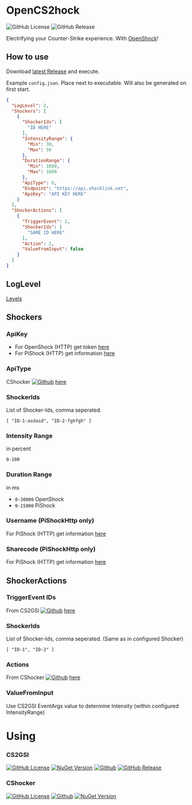﻿# OpenCS2hock
![GitHub License](https://img.shields.io/github/license/c9glax/OpenCS2hock)
![GitHub Release](https://img.shields.io/github/v/release/c9glax/OpenCS2hock)

Electrifying your Counter-Strike experience. With [OpenShock](https://openshock.org/)!

## How to use

Download [latest Release](https://github.com/C9Glax/OpenCS2hock/releases/latest) and execute.

Example `config.json`. Place next to executable. Will also be generated on first start.
```json
{
  "LogLevel": 2,
  "Shockers": [
    {
      "ShockerIds": [
        "ID HERE"
      ],
      "IntensityRange": {
        "Min": 30,
        "Max": 50
      },
      "DurationRange": {
        "Min": 1000,
        "Max": 1000
      },
      "ApiType": 0,
      "Endpoint": "https://api.shocklink.net",
      "ApiKey": "API KEY HERE"
    }
  ],
  "ShockerActions": [
    {
      "TriggerEvent": 2,
      "ShockerIds": [
        "SAME ID HERE"
      ],
      "Action": 2,
      "ValueFromInput": false
    }
  ]
}
```

## LogLevel 
[Levels](https://learn.microsoft.com/de-de/dotnet/api/microsoft.extensions.logging.loglevel?view=dotnet-plat-ext-8.0)

## Shockers

### ApiKey 
- For OpenShock (HTTP) get token [here](https://shocklink.net/#/dashboard/tokens)
- For PiShock (HTTP) get information [here](https://apidocs.pishock.com/#header-authenticating)

### ApiType
CShocker [![Github](https://img.shields.io/badge/Github-8A2BE2)](https://github.com/C9Glax/cshocker) [here](https://github.com/C9Glax/CShocker/blob/master/CShocker/Shockers/Abstract/ShockerApi.cs)

### ShockerIds
List of Shocker-Ids, comma seperated.

`[ "ID-1-asdasd", "ID-2-fghfgh" ]`

### Intensity Range
in percent

`0-100`

### Duration Range
in ms
- `0-30000` OpenShock
- `0-15000` PiShock

### Username (PiShockHttp only)
For PiShock (HTTP) get information [here](https://apidocs.pishock.com/#header-authenticating)

### Sharecode (PiShockHttp only)
For PiShock (HTTP) get information [here](https://apidocs.pishock.com/#header-authenticating)

## ShockerActions

### TriggerEvent IDs
From CS2GSI [![Github](https://img.shields.io/badge/Github-8A2BE2)](https://github.com/C9Glax/CS2GSI) [here](https://github.com/C9Glax/CS2GSI/blob/master/CS2GSI/CS2Event.cs)

### ShockerIds
List of Shocker-Ids, comma seperated. (Same as in configured Shocker)

`[ "ID-1", "ID-2" ]`

### Actions
From CShocker [![Github](https://img.shields.io/badge/Github-8A2BE2)](https://github.com/C9Glax/cshocker) [here](https://github.com/C9Glax/CShocker/blob/master/CShocker/Shockers/ControlAction.cs)

### ValueFromInput
Use CS2GSI EventArgs value to determine Intensity (within configured IntensityRange)

# Using
### CS2GSI
[![GitHub License](https://img.shields.io/github/license/c9glax/CS2GSI)](https://img.shields.io/github/license/c9glax/CS2GSI/LICENSE)
[![NuGet Version](https://img.shields.io/nuget/v/CS2GSI)](https://www.nuget.org/packages/CS2GSI/)
[![Github](https://img.shields.io/badge/Github-8A2BE2)](https://github.com/C9Glax/CS2GSI)
[![GitHub Release](https://img.shields.io/github/v/release/c9glax/CS2GSI)](https://github.com/C9Glax/CS2GSI/releases/latest)
### CShocker
[![GitHub License](https://img.shields.io/github/license/c9glax/cshocker)](https://github.com/C9Glax/CShocker)
[![Github](https://img.shields.io/badge/Github-8A2BE2)](https://github.com/C9Glax/cshocker)
[![NuGet Version](https://img.shields.io/nuget/v/CShocker)](https://shields.io/badges/nu-get-version)